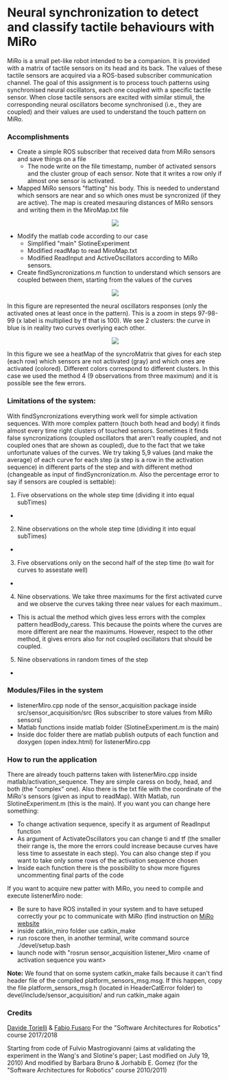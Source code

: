 # Neural synchronization to detect and classify tactile behaviours with MiRo

MiRo is a small pet-like robot intended to be a companion. It is provided with a matrix	of tactile sensors on its head and its back. 
The values of these tactile sensors are acquired via a ROS-based subscriber communication	channel. The goal of this	assignment is to process touch patterns	using synchronised neural oscillators, each	one	coupled	with a specific tactile sensor.
When close tactile sensors are excited with	similar	stimuli, the corresponding neural oscillators become synchronised (i.e., they are	coupled) and their values are used to understand the touch pattern on MiRo.

### Accomplishments
- Create a simple ROS subscriber that received data from MiRo sensors and save things on a file
  - The node write on the file timestamp, number òf activated sensors and the cluster group of each sensor.
    Note that it writes a row only if almost one sensor is activated.
- Mapped MiRo sensors "flatting" his body. This is needed to understand which sensors are near and so which ones must be syncronized (if they are active). The map is created mesauring distances of MiRo sensors and writing them in the MiroMap.txt file
<p align="center"> 
<img src="https://user-images.githubusercontent.com/26459008/36801857-7e9bd47a-1cb3-11e8-9eb3-f716f2d8bddf.jpg">
</p>

- Modify the matlab code according to our case 
  - Simplified "main" SlotineExperiment
  - Modified readMap to read MiroMap.txt
  - Modified ReadInput and ActiveOscillators according to MiRo sensors.
- Create findSyncronizations.m function to understand which sensors are coupled between them, starting from the values of the curves
<p align="center"> 
<img src="https://user-images.githubusercontent.com/26459008/36801866-85a66ad2-1cb3-11e8-9d2b-1360bafdfa0b.jpg">
</p>

In this figure are represented the neural oscillators responses (only the activated ones at least once in the pattern).
This is a zoom in steps 97-98-99 (x label is multiplied by tf that is 100). We see 2 clusters: the curve in blue is in reality two curves overlying each other.

<p align="center"> 
<img src="https://user-images.githubusercontent.com/26459008/36802543-7c5c73ac-1cb5-11e8-88ae-1517dd13cabe.jpg">
</p>
In this figure we see a heatMap of the syncroMatrix that gives for each step (each row) which sensors are not activated (gray) and which ones are activated (colored). Different colors correspond to different clusters. In this case we used the method 4 (9 observations from three maximum) and it is possible see the few errors. 


### Limitations of the system:
With findSyncronizations everything work well for simple activation sequences.
With more complex pattern (touch both head and body) it finds almost every time right clusters of touched sensors.
Sometimes it finds false syncronizations (coupled oscillators that aren't really coupled, and not coupled ones that are shown as coupled), due to the fact that we take unfortunate values of the curves.
We try taking 5,9 values (and make the average) of each curve for each step (a step is a row in the activation sequence) in different parts of the step and with different method (changeable as input of findSyncronization.m. Also the percentage error to say if sensors are coupled is settable):
1. Five observations on the whole step time (dividing it into equal subTimes)
  * 
2. Nine observations on the whole step time (dividing it into equal subTimes)
  *
3. Five observations only on the second half of the step time (to wait for curves to assestate well)
  *
4. Nine observations. We take three maximums for the first activated curve and we observe the curves taking three near values for each maximum..
  *  This is actual the method which gives less errors with the complex pattern headBody\_caress. This because the points where the curves are more different are near the maximums. However, respect to the other method, it gives errors also for not coupled oscillators that should be coupled.  
5. Nine observations in random times of the step
  *
 

### Modules/Files in the system
- listenerMiro.cpp node of the sensor\_acquisition package inside src\/sensor_acquisition\/src (Ros subscriber to store values from MiRo sensors)
- Matlab functions inside matlab folder (SlotineExperiment.m is the main)
- Inside doc folder there are matlab publish outputs of each function and doxygen (open index.html) for listenerMiro.cpp


 
### How to run the application
There are already touch patterns taken with listenerMiro.cpp inside matlab/activation\_sequence. They are simple caress on body, head, and both (the "complex" one). Also there is the txt file with the coordinate of the MiRo's sensors (given as input to readMap).
With Matlab, run SlotineExperiment.m (this is the main). If you want you can change here something:
- To change activation sequence, specify it as argument of ReadInput function
- As argument of ActivateOscillators you can change ti and tf (the smaller their range is, the more the errors could increase because curves have less time to assestate in each step). You can also change step if you want to take only some rows of the activation sequence chosen
- Inside each function there is the possibility to show more figures uncommenting final parts of the code

If you want to acquire new patter with MiRo, you need to compile and execute listenerMiro node:
- Be sure to have ROS installed in your system and to have setuped correctly your pc to communicate with MiRo (find instruction on [MiRo website](https://consequential.bitbucket.io/Developer_Preparation.html)
- inside catkin\_miro folder use catkin\_make
- run roscore then, in another terminal, write command source ./devel/setup.bash
- launch node with "rosrun sensor\_acquisition listener\_Miro \<name of activation sequence you want\>

__Note:__  We found that on some system catkin\_make fails because it can't find header file of the compiled platform\_sensors\_msg.msg. If this happen, copy the file platform\_sensors\_msg.h (located in HeaderCatError folder) to devel/include/sensor\_acquisition/ and run catkin\_make again

### Credits 
[Davide Torielli](https://github.com/torydebra) &
[Fabio Fusaro](https://github.com/fafux)
For the "Software Architectures for Robotics" course 2017/2018

Starting from code of Fulvio Mastrogiovanni (aims at validating the experiment in the Wang's and Slotine's paper; Last modified on July 19, 2010)
And modified by Barbara Bruno & Jorhabib E. Gomez (for the "Software Architectures for Robotics" course 2010/2011)
